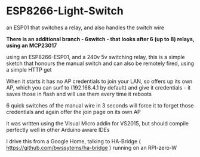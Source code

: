 # ESP8266-Light-Switch
an ESP01 that switches a relay, and also handles the switch wire

**There is an additional branch - 6switch - that looks after 6 (up to 8) relays, using an MCP23017**

using an ESP8266-ESP01, and a 240v 5v switching relay, this is a simple sketch that honours the manual switch 
and can also be remotely fired, using a simple HTTP get

When it starts it has no AP credentials to join your LAN, so offers up its own AP, which you can surf to
(192.168.4.1 by default) and give it credentials - it saves those in flash and will use them every time it reboots

6 quick switches of the manual wire in 3 seconds will force it to forget those credentials and again offer the join page on
its own AP

it was written using the Visual Micro addin for VS2015, but should compile perfectly well in other Arduino aware IDEs

I drive this from a Google Home, talking to HA-Bridge ( https://github.com/bwssytems/ha-bridge ) running on an RPI-zero-W

